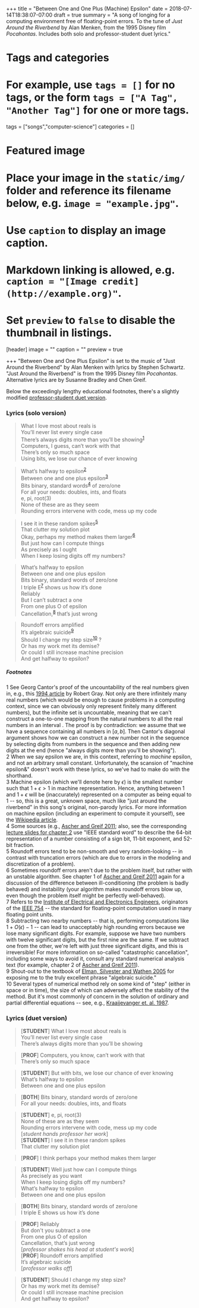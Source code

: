 +++
title = "Between One and One Plus (Machine) Epsilon"
date = 2018-07-14T18:38:07-07:00
draft = true
summary = "A song of longing for a computing environment free of floating-point errors. To the tune of *Just Around the Riverbend* by Alan Menken, from the 1995 Disney film *Pocahontas*. Includes both solo and professor-student duet lyrics."

# Tags and categories
# For example, use `tags = []` for no tags, or the form `tags = ["A Tag", "Another Tag"]` for one or more tags.
tags = ["songs","computer-science"]
categories = []

# Featured image
# Place your image in the `static/img/` folder and reference its filename below, e.g. `image = "example.jpg"`.
# Use `caption` to display an image caption.
#   Markdown linking is allowed, e.g. `caption = "[Image credit](http://example.org)"`.
# Set `preview` to `false` to disable the thumbnail in listings.
[header]
image = ""
caption = ""
preview = true

+++
"Between One and One Plus Epsilon" is set to the music of "Just Around the Riverbend" by Alan Menken with lyrics by Stephen Schwartz. "Just Around the Riverbend" is from the 1995 Disney film *Pocahontas*. Alternative lyrics are by Susanne Bradley and Chen Greif.

Below the exceedingly lengthy educational footnotes, there's a slightly modified [professor-student duet version](#duet).

### Lyrics (solo version)

> What I love most about reals is  
> You’ll never list every single case  
> There’s always digits more than you’ll be showing<sup>[1](#reals)</sup>  
> Computers, I guess, can’t work with that  
> There’s only so much space  
> Using bits, we lose our chance of ever knowing

> What’s halfway to epsilon<sup>[2](#machEps)</sup>  
> Between one and one plus epsilon<sup>[3](#machEps2)</sup>    
> Bits binary, standard words<sup>[4](#word)</sup> of zero/one  
> For all your needs: doubles, ints, and floats  
> e, pi, root(3)  
> None of these are as they seem  
> Rounding errors intervene with code, mess up my code

> I see it in these random spikes<sup>[5](#roundoff)</sup>  
> That clutter my solution plot  
> Okay, perhaps my method makes them larger<sup>[6](#stable)</sup>   
> But just how can I compute things  
> As precisely as I ought  
> When I keep losing digits off my numbers?

> What’s halfway to epsilon  
> Between one and one plus epsilon  
> Bits binary, standard words of zero/one  
> I triple E<sup>[7](#ieee)</sup> shows us how it’s done  
> Reliably  
> But I can’t subtract a one  
> From one plus O of epsilon  
> Cancellation,<sup>[8](#ieee)</sup> that’s just wrong

> Roundoff errors amplified  
> It’s algebraic suicide<sup>[9](#suicide)</sup>  
> Should I change my step size<sup>[10](#step)</sup>  ?  
> Or has my work met its demise?  
> Or could I still increase machine precision  
> And get halfway to epsilon?



##### Footnotes
<a name="reals">1</a> See Georg Cantor's proof of the uncountability of the real numbers given in,
e.g., this [1994 article](https://www.maa.org/sites/default/files/pdf/upload_library/22/Ford/Gray819-832.pdf) by Robert Gray. Not only are there infinitely many real numbers (which would be enough to cause problems in a computing context, since we can obviously only represent finitely many different numbers), but
the infinite set is uncountable, meaning that we can't construct a one-to-one mapping from the natural numbers
to all the real numbers in an interval . The proof is by contradiction: we assume that we have a sequence
containing all numbers in $[a,b]$. Then Cantor's diagonal argument shows how we can construct a new number not
in the sequence by selecting digits from numbers in the sequence and then adding new digits at the end (hence 
"always digits more than you'll be showing").  
<a name="machEps">2</a> When we say epsilon we are, in this context, referring to *machine* epsilon,
and not an arbitrary small constant. Unfortunately, the scansion of "machine epsilon&" doesn't work with these
lyrics, so we've had to make do with the shorthand.  
<a name="machEps2">3</a> Machine epsilon (which we'll denote here by $\epsilon$) is the smallest number such
that $1 + \epsilon > 1$ in machine representation. Hence, anything between $1$ and $1 + \epsilon$ will be (inaccurately)
represented on a computer as being equal to $1$ -- so, this is a great, unknown space, much like "just around the 
riverbend" in this song's original, non-parody lyrics. For more information on machine epsilon (including an
experiment to compute it yourself), see the 
[Wikipedia article](https://en.wikipedia.org/wiki/Machine_epsilon).  
<a name="word">4</a> Some sources (e.g., [Ascher and Greif 2011](http://bookstore.siam.org/cs07/); 
also, see the corresponding
[lecture slides for chapter 2](https://pdfs.semanticscholar.org/presentation/0470/6dc02ee0f09b04a87ed9d1a0ff5ece44d2bb.pdf) use "IEEE standard word" to describe the 64-bit representation of a
number consisting of a sign bit, 11-bit exponent, and 52-bit fraction.  
<a name="roundoff">5</a> Roundoff errors tend to be non-smooth and very random-looking -- in contrast
with truncation errors (which are due to errors in the modeling and discretization of a problem).  
<a name="stable">6</a> Sometimes roundoff errors aren't due to the problem itself, but rather
with an unstable algorithm. See chapter 1 of [Ascher and Greif 2011](http://bookstore.siam.org/cs07/)
again for a discussion of the difference between ill-conditioning (the problem is badly behaved) and instability
(your algorithm makes roundoff errors blow up, even though the problem itself might be perfectly well-behaved).  
<a name="ieee">7</a> Refers to the [Institute of Electrical and Electronics Engineers](https://www.ieee.org/), originators of the [IEEE 754](https://ieeexplore.ieee.org/document/4610935/) -- the standard for floating-point computation used in many floating point units.  
<a name="cancel">8</a> Subtracting two nearby numbers -- that is, performing computations like $1 + O(\epsilon) - 1$ -- can lead to unacceptably high rounding errors because we lose many significant digits. For example, suppose we have two numbers with twelve significant digits, but the first nine are the same. If we subtract one from the other, we're left with just three significant digits, and this is irreversible! For more information on so-called "catastrophic cancellation", including some ways to avoid it, consult any standard numerical analysis text (for example, chapter 2 of [Ascher and Greif 2011](http://bookstore.siam.org/cs07/)).  
<a name="suicide">9</a> Shout-out to the textbook of [Elman, Silvester and Wathen 2005](https://global.oup.com/academic/product/finite-elements-and-fast-iterative-solvers-9780199678808?cc=ca&lang=en&) for exposing me to the truly excellent phrase "algebraic suicide."   
<a name="step">10</a> Several types of numerical method rely on some kind of "step" (either in space or in time), the size of which can adversely affect the stability of the method. But it's most commonly of concern in the solution of ordinary and partial differential equations -- see, e.g., [Kraaijevanger et. al. 1987](https://core.ac.uk/download/pdf/82036576.pdf).

### <a name="duet">Lyrics (duet version)</a>
> [**STUDENT**] What I love most about reals is  
> You’ll never list every single case  
> There’s always digits more than you’ll be showing
   
> [**PROF**] Computers, you know, can’t work with that  
> There’s only so much space  

> [**STUDENT**] But with bits, we lose our chance of ever knowing  
> What’s halfway to epsilon  
> Between one and one plus epsilon 

> [**BOTH**] Bits binary, standard words of zero/one  
> For all your needs: doubles, ints, and floats  

> [**STUDENT**] e, pi, root(3)  
> None of these are as they seem  
> Rounding errors intervene with code, mess up my code  
> [*student hands professor her work*]  
> [**STUDENT**] I see it in these random spikes  
> That clutter my solution plot  

> [**PROF**] I think perhaps your method makes them larger  

> [**STUDENT**] Well just how can I compute things  
> As precisely as you want  
> When I keep losing digits off my numbers?  
> What’s halfway to epsilon  
> Between one and one plus epsilon  

> [**BOTH**] Bits binary, standard words of zero/one  
> I triple E shows us how it’s done  

> [**PROF**] Reliably  
> But don't you subtract a one  
> From one plus O of epsilon  
> Cancellation, that’s just wrong  
> [*professor shakes his head at student's work*]  
> [**PROF**] Roundoff errors amplified  
> It’s algebraic suicide  
> [*professor walks off*]

> [**STUDENT**] Should I change my step size?  
> Or has my work met its demise?  
> Or could I still increase machine precision  
> And get halfway to epsilon?